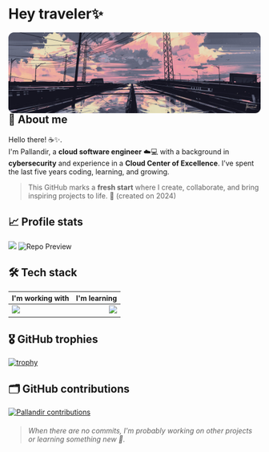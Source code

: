 # Hey traveler✨

<div>
<img align="right" src="./railroad.png"/>
</div>

<div>

## 🫣 About me

Hello there! ☕✨.<br> I'm Pallandir, a **cloud software engineer** ☁️💻 with a background in **cybersecurity** and experience in a **Cloud Center of Excellence**. I’ve spent the last five years coding, learning, and growing.

> This GitHub marks a **fresh start** where I create, collaborate, and bring inspiring projects to life. 🚀 (created on 2024)

</div>

## 📈 Profile stats

<img src="https://github-readme-stats.vercel.app/api?username=pallandir&bg_color=24273a&text_color=cad3f5&icon_color=c6a0f6&title_color=8bd5ca" />

<img src="https://github-readme-stats.vercel.app/api/pin/?username=pallandir&repo=git-primer&bg_color=24273a&text_color=cad3f5&icon_color=c6a0f6&title_color=8bd5ca" alt="Repo Preview">

<div style="display: flex; flex-direction: row;">
  <!-- <img style="height: auto; width: 55%; margin-right:8px;" src="https://github-readme-stats-salesp07.vercel.app/api?username=pallandir&count_private=true&show_icons=true&theme=react&rank_icon=github&border_radius=10" alt="readme stats" /> -->
<!-- 
<img style="height: auto; width: 40%;" src="https://github-readme-stats-salesp07.vercel.app/api/top-langs/?username=pallandir&hide=HTML&langs_count=8&layout=compact&theme=react&border_radius=10&size_weight=0.5&count_weight=0.5&exclude_repo=github-readme-stats" alt="top langs" /> -->
</div>

## 🛠️ Tech stack

| I'm working with                                                                                                                                         |                                                                 I'm learning |
| :------------------------------------------------------------------------------------------------------------------------------------------------------- | ---------------------------------------------------------------------------: |
| <img src="https://skillicons.dev/icons?i=vue,pinia,html,css,javascript,typescript,github,git,python,postgres,fastapi,gcp,kubernetes,docker&perline=9" /> | <img src="https://skillicons.dev/icons?i=golang,rust,terraform,aws,azure" /> |

## 🎖️ GitHub trophies

[![trophy](https://github-profile-trophy.vercel.app/?username=pallandir&theme=nord&column=7)](https://github.com/ryo-ma/github-profile-trophy)

## 🗂️ GitHub contributions

<a href="#"><img alt="Pallandir contributions" src="https://github-readme-activity-graph.vercel.app/graph/?username=pallandir&bg_color=1F222E&color=52B983&line=52B983&point=FFFFFF&hide_border=true" /></a>

> ###### When there are no commits, I'm probably working on other projects or learning something new 🤭.
